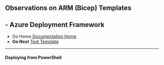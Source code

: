 ## Observations on ARM (Bicep) Templates 

## - Azure Deployment Framework ## 
- Go Home [Documentation Home](./index.md)
- **Go Next** [Test Template](./Test_Template.md)
***
####  Deploying from PowerShell